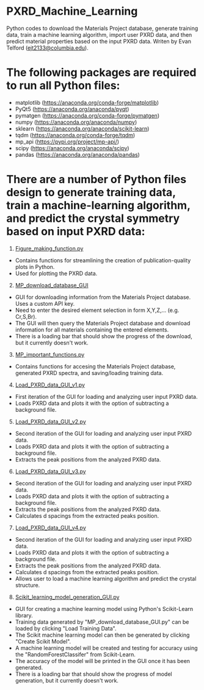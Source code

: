 # PXRD_Machine_Learning
Python codes to download the Materials Project database, generate training data, train a machine learning algorithm, import user PXRD data, and then predict material properties based on the input PXRD data. Writen by Evan Telford (ejt2133@columbia.edu).
# The following packages are required to run all Python files:
* matplotlib (https://anaconda.org/conda-forge/matplotlib)
* PyQt5 (https://anaconda.org/anaconda/pyqt)
* pymatgen (https://anaconda.org/conda-forge/pymatgen)
* numpy (https://anaconda.org/anaconda/numpy)
* sklearn (https://anaconda.org/anaconda/scikit-learn)
* tqdm (https://anaconda.org/conda-forge/tqdm)
* mp_api (https://pypi.org/project/mp-api/)
* scipy (https://anaconda.org/anaconda/scipy)
* pandas (https://anaconda.org/anaconda/pandas)
# There are a number of Python files design to generate training data, train a machine-learning algorithm, and predict the crystal symmetry based on input PXRD data:
1) [Figure_making_function.py](https://github.com/etelford38/PXRD_Machine_Learning/blob/main/Figure_making_functions.py)
* Contains functions for streamlining the creation of publication-quality plots in Python.
* Used for plotting the PXRD data.
2) [MP_download_database_GUI](https://github.com/etelford38/PXRD_Machine_Learning/blob/main/MP_download_database_GUI.py)
* GUI for downloading information from the Materials Project database. Uses a custom API key.
* Need to enter the desired element selection in form X,Y,Z,... (e.g. Cr,S,Br).
* The GUI will then query the Materials Project database and download information for all materials containing the entered elements.
* There is a loading bar that should show the progress of the download, but it currently doesn't work.
3) [MP_important_functions.py](https://github.com/etelford38/PXRD_Machine_Learning/blob/main/MP_important_functions_GUI.py)
* Contains functions for accesing the Materials Project database, generated PXRD spectra, and saving/loading training data.
4) [Load_PXRD_data_GUI_v1.py](https://github.com/etelford38/PXRD_Machine_Learning/blob/main/Load_PXRD_data_GUI_v1.py)
* First iteration of the GUI for loading and analyzing user input PXRD data.
* Loads PXRD data and plots it with the option of subtracting a background file.
5) [Load_PXRD_data_GUI_v2.py](https://github.com/etelford38/PXRD_Machine_Learning/blob/main/Load_PXRD_data_GUI_v2.py)
* Second iteration of the GUI for loading and analyzing user input PXRD data.
* Loads PXRD data and plots it with the option of subtracting a background file.
* Extracts the peak positions from the analyzed PXRD data.
6) [Load_PXRD_data_GUI_v3.py](https://github.com/etelford38/PXRD_Machine_Learning/blob/main/Load_PXRD_data_GUI_v3.py)
* Second iteration of the GUI for loading and analyzing user input PXRD data.
* Loads PXRD data and plots it with the option of subtracting a background file.
* Extracts the peak positions from the analyzed PXRD data.
* Calculates d spacings from the extracted peaks position.
7) [Load_PXRD_data_GUI_v4.py](https://github.com/etelford38/PXRD_Machine_Learning/blob/main/Load_PXRD_data_GUI_v4.py)
* Second iteration of the GUI for loading and analyzing user input PXRD data.
* Loads PXRD data and plots it with the option of subtracting a background file.
* Extracts the peak positions from the analyzed PXRD data.
* Calculates d spacings from the extracted peaks position.
* Allows user to load a machine learning algorithm and predict the crystal structure.
8) [Scikit_learning_model_generation_GUI.py](https://github.com/etelford38/PXRD_Machine_Learning/blob/main/Scikit_learning_model_generation_GUI.py)
* GUI for creating a machine learning model using Python's Scikit-Learn library.
* Training data generated by "MP_download_database_GUI.py" can be loaded by clicking "Load Training Data".
* The Scikit machine learning model can then be generated by clicking "Create Scikit Model".
* A machine learning model will be created and testing for accuracy using the "RandomForestClassifer" from Scikit-Learn.
* The accuracy of the model will be printed in the GUI once it has been generated.
* There is a loading bar that should show the progress of model generation, but it currently doesn't work.

